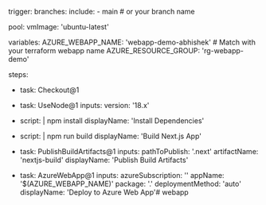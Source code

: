 trigger:
  branches:
    include:
      - main  # or your branch name

pool:
  vmImage: 'ubuntu-latest'

variables:
  AZURE_WEBAPP_NAME: 'webapp-demo-abhishek'  # Match with your terraform webapp name
  AZURE_RESOURCE_GROUP: 'rg-webapp-demo'

steps:

- task: Checkout@1

- task: UseNode@1
  inputs:
    version: '18.x'

- script: |
    npm install
  displayName: 'Install Dependencies'

- script: |
    npm run build
  displayName: 'Build Next.js App'

- task: PublishBuildArtifacts@1
  inputs:
    pathToPublish: '.next'
    artifactName: 'nextjs-build'
  displayName: 'Publish Build Artifacts'

- task: AzureWebApp@1
  inputs:
    azureSubscription: '<Your-Azure-Service-Connection-Name>'
    appName: '$(AZURE_WEBAPP_NAME)'
    package: '.'
    deploymentMethod: 'auto'
  displayName: 'Deploy to Azure Web App'# webapp
